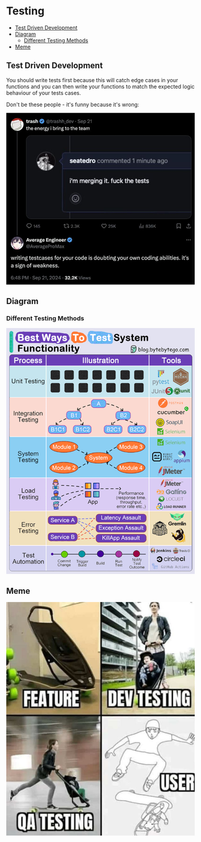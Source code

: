 # Testing

<!-- INDEX_START -->

- [Test Driven Development](#test-driven-development)
- [Diagram](#diagram)
  - [Different Testing Methods](#different-testing-methods)
- [Meme](#meme)

<!-- INDEX_END -->

## Test Driven Development

You should write tests first because this will catch edge cases in your functions and you can then write your functions
to match the expected logic behaviour of your tests cases.

Don't be these people - it's funny because it's wrong:

![Test Cases are for Weak Programmers](images/test_cases_for_weak_programmers.jpeg)

## Diagram

### Different Testing Methods

![Testing](images/testing.gif)

## Meme

![Feature vs Dev Testing vs QA vs User](images/feature_dev_testing_qa_user.jpeg)
